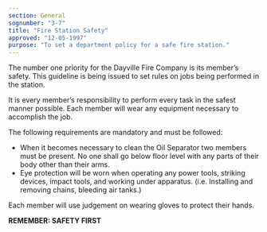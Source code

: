 ```yaml
---
section: General
sognumber: "3-7"
title: "Fire Station Safety"
approved: "12-05-1997"
purpose: "To set a department policy for a safe fire station."
---
```


The number one priority for the Dayville Fire Company is its member’s safety.  This guideline is being issued to set rules on jobs being performed in the station.  

It is every member’s responsibility to perform every task in the safest manner possible.  Each member will wear any equipment necessary to accomplish the job.  

The following requirements are mandatory and must be followed&colon;
* When it becomes necessary to clean the Oil Separator two members must be present.  No one shall go below floor level with any parts of their body other than their arms.
* Eye protection will be worn when operating any power tools, striking devices, impact tools, and working under apparatus.  (i.e. Installing and removing chains, bleeding air tanks.)

Each member will use judgement on wearing gloves to protect their hands.

**REMEMBER&colon; SAFETY FIRST**
